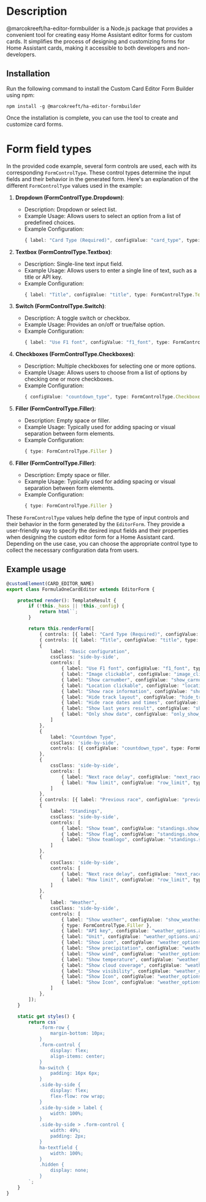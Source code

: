 # Description
@marcokreeft/ha-editor-formbuilder is a Node.js package that provides a convenient tool for creating easy Home Assistant editor forms for custom cards. It simplifies the process of designing and customizing forms for Home Assistant cards, making it accessible to both developers and non-developers.

## Installation

Run the following command to install the Custom Card Editor Form Builder using npm:

```
npm install -g @marcokreeft/ha-editor-formbuilder
```

Once the installation is complete, you can use the tool to create and customize card forms.

# Form field types

In the provided code example, several form controls are used, each with its corresponding `FormControlType`. These control types determine the input fields and their behavior in the generated form. Here's an explanation of the different `FormControlType` values used in the example:

1. **Dropdown (FormControlType.Dropdown)**:
   - Description: Dropdown or select list.
   - Example Usage: Allows users to select an option from a list of predefined choices.
   - Example Configuration:
     ```typescript
     { label: "Card Type (Required)", configValue: "card_type", type: FormControlType.Dropdown, items: this.getDropdownOptionsFromEnum(FormulaOneCardType) }
     ```

2. **Textbox (FormControlType.Textbox)**:
   - Description: Single-line text input field.
   - Example Usage: Allows users to enter a single line of text, such as a title or API key.
   - Example Configuration:
     ```typescript
     { label: "Title", configValue: "title", type: FormControlType.Textbox }
     ```

3. **Switch (FormControlType.Switch)**:
   - Description: A toggle switch or checkbox.
   - Example Usage: Provides an on/off or true/false option.
   - Example Configuration:
     ```typescript
     { label: "Use F1 font", configValue: "f1_font", type: FormControlType.Switch }
     ```

4. **Checkboxes (FormControlType.Checkboxes)**:
   - Description: Multiple checkboxes for selecting one or more options.
   - Example Usage: Allows users to choose from a list of options by checking one or more checkboxes.
   - Example Configuration:
     ```typescript
     { configValue: "countdown_type", type: FormControlType.Checkboxes, items: this.getDropdownOptionsFromEnum(CountdownType) }
     ```

5. **Filler (FormControlType.Filler)**:
   - Description: Empty space or filler.
   - Example Usage: Typically used for adding spacing or visual separation between form elements.
   - Example Configuration:
     ```typescript
     { type: FormControlType.Filler }
     ```

6. **Filler (FormControlType.Filler)**:
   - Description: Empty space or filler.
   - Example Usage: Typically used for adding spacing or visual separation between form elements.
   - Example Configuration:
     ```typescript
     { type: FormControlType.Filler }
     ```

These `FormControlType` values help define the type of input controls and their behavior in the form generated by the `EditorForm`. They provide a user-friendly way to specify the desired input fields and their properties when designing the custom editor form for a Home Assistant card. Depending on the use case, you can choose the appropriate control type to collect the necessary configuration data from users.

## Example usage

```typescript
@customElement(CARD_EDITOR_NAME)
export class FormulaOneCardEditor extends EditorForm {

    protected render(): TemplateResult {
        if (!this._hass || !this._config) {
            return html``;
        }

        return this.renderForm([
            { controls: [{ label: "Card Type (Required)", configValue: "card_type", type: FormControlType.Dropdown, items: this.getDropdownOptionsFromEnum(FormulaOneCardType) }] },
            { controls: [{ label: "Title", configValue: "title", type: FormControlType.Textbox }] },
            {
                label: "Basic configuration",
                cssClass: 'side-by-side',
                controls: [
                    { label: "Use F1 font", configValue: "f1_font", type: FormControlType.Switch },
                    { label: "Image clickable", configValue: "image_clickable", type: FormControlType.Switch },
                    { label: "Show carnumber", configValue: "show_carnumber", type: FormControlType.Switch },
                    { label: "Location clickable", configValue: "location_clickable", type: FormControlType.Switch },
                    { label: "Show race information", configValue: "show_raceinfo", type: FormControlType.Switch },
                    { label: "Hide track layout", configValue: "hide_tracklayout", type: FormControlType.Switch },
                    { label: "Hide race dates and times", configValue: "hide_racedatetimes", type: FormControlType.Switch },
                    { label: "Show last years result", configValue: "show_lastyears_result", type: FormControlType.Switch },
                    { label: "Only show date", configValue: "only_show_date", type: FormControlType.Switch }
                ]
            },    
            {
                label: "Countdown Type",
                cssClass: 'side-by-side',
                controls: [{ configValue: "countdown_type", type: FormControlType.Checkboxes, items: this.getDropdownOptionsFromEnum(CountdownType) }]
            },
            {
                cssClass: 'side-by-side',
                controls: [
                    { label: "Next race delay", configValue: "next_race_delay", type: FormControlType.Textbox },
                    { label: "Row limit", configValue: "row_limit", type: FormControlType.Textbox },
                ]
            },
            { controls: [{ label: "Previous race", configValue: "previous_race", type: FormControlType.Dropdown, items: this.getDropdownOptionsFromEnum(PreviousRaceDisplay) }] },
            {
                label: "Standings",
                cssClass: 'side-by-side',
                controls: [
                    { label: "Show team", configValue: "standings.show_team", type: FormControlType.Switch },
                    { label: "Show flag", configValue: "standings.show_flag", type: FormControlType.Switch },
                    { label: "Show teamlogo", configValue: "standings.show_teamlogo", type: FormControlType.Switch }
                ]
            }, 
            {
                cssClass: 'side-by-side',
                controls: [
                    { label: "Next race delay", configValue: "next_race_delay", type: FormControlType.Textbox },
                    { label: "Row limit", configValue: "row_limit", type: FormControlType.Textbox },
                ]
            },
            {
                label: "Weather",
                cssClass: 'side-by-side',
                controls: [
                    { label: "Show weather", configValue: "show_weather", type: FormControlType.Switch },
                    { type: FormControlType.Filler },
                    { label: "API key", configValue: "weather_options.api_key", type: FormControlType.Textbox },
                    { label: "Unit", configValue: "weather_options.unit", type: FormControlType.Dropdown, items: this.getDropdownOptionsFromEnum(WeatherUnit) },
                    { label: "Show icon", configValue: "weather_options.show_icon", type: FormControlType.Switch },
                    { label: "Show precipitation", configValue: "weather_options.show_precipitation", type: FormControlType.Switch },
                    { label: "Show wind", configValue: "weather_options.show_wind", type: FormControlType.Switch },
                    { label: "Show temperature", configValue: "weather_options.show_temperature", type: FormControlType.Switch },
                    { label: "Show cloud coverage", configValue: "weather_options.show_cloud_cover", type: FormControlType.Switch },
                    { label: "Show visibility", configValue: "weather_options.show_visibility", type: FormControlType.Switch },
                    { label: "Show Icon", configValue: "weather_options.show_icon", type: FormControlType.Switch },
                    { label: "Show Icon", configValue: "weather_options.show_icon", type: FormControlType.Switch },
                ]
            }, 
        ]);
    }

    static get styles() {
        return css`
            .form-row {
                margin-bottom: 10px;
            }
            .form-control {
                display: flex;
                align-items: center;
            }
            ha-switch {
                padding: 16px 6px;
            }
            .side-by-side {
                display: flex;
                flex-flow: row wrap;
            }            
            .side-by-side > label {
                width: 100%;
            }
            .side-by-side > .form-control {
                width: 49%;
                padding: 2px;
            }
            ha-textfield { 
                width: 100%;
            }
            .hidden {
                display: none;
            }
        `;
    }
}

```
